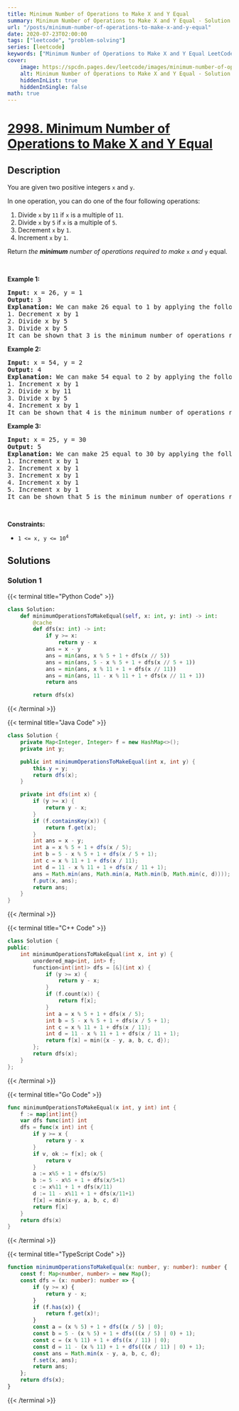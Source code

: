 ```yaml
---
title: Minimum Number of Operations to Make X and Y Equal
summary: Minimum Number of Operations to Make X and Y Equal - Solution Explained
url: "/posts/minimum-number-of-operations-to-make-x-and-y-equal"
date: 2020-07-23T02:00:00
tags: ["leetcode", "problem-solving"]
series: [leetcode]
keywords: ["Minimum Number of Operations to Make X and Y Equal LeetCode Solution Explained in all languages", "2998", "leetcode question 2998", "Minimum Number of Operations to Make X and Y Equal", "LeetCode", "leetcode solution in Python3 C++ Java Go PHP Ruby Swift TypeScript Rust C# JavaScript C", "GeeksforGeeks", "InterviewBit", "Coding Ninjas", "HackerRank", "HackerEarth", "CodeChef", "TopCoder", "AlgoExpert", "freeCodeCamp", "Codeforces", "GitHub", "AtCoder", "Samir Paul"]
cover:
    image: https://spcdn.pages.dev/leetcode/images/minimum-number-of-operations-to-make-x-and-y-equal.webp
    alt: Minimum Number of Operations to Make X and Y Equal - Solution Explained
    hiddenInList: true
    hiddenInSingle: false
math: true
---
```



# [2998. Minimum Number of Operations to Make X and Y Equal](https://leetcode.com/problems/minimum-number-of-operations-to-make-x-and-y-equal)


## Description

<p>You are given two positive integers <code>x</code> and <code>y</code>.</p>

<p>In one operation, you can do one of the four following operations:</p>

<ol>
	<li>Divide <code>x</code> by <code>11</code> if <code>x</code> is a multiple of <code>11</code>.</li>
	<li>Divide <code>x</code> by <code>5</code> if <code>x</code> is a multiple of <code>5</code>.</li>
	<li>Decrement <code>x</code> by <code>1</code>.</li>
	<li>Increment <code>x</code> by <code>1</code>.</li>
</ol>

<p>Return <em>the <strong>minimum</strong> number of operations required to make </em> <code>x</code> <i>and</i> <code>y</code> equal.</p>

<p>&nbsp;</p>
<p><strong class="example">Example 1:</strong></p>

<pre>
<strong>Input:</strong> x = 26, y = 1
<strong>Output:</strong> 3
<strong>Explanation:</strong> We can make 26 equal to 1 by applying the following operations: 
1. Decrement x by 1
2. Divide x by 5
3. Divide x by 5
It can be shown that 3 is the minimum number of operations required to make 26 equal to 1.
</pre>

<p><strong class="example">Example 2:</strong></p>

<pre>
<strong>Input:</strong> x = 54, y = 2
<strong>Output:</strong> 4
<strong>Explanation:</strong> We can make 54 equal to 2 by applying the following operations: 
1. Increment x by 1
2. Divide x by 11 
3. Divide x by 5
4. Increment x by 1
It can be shown that 4 is the minimum number of operations required to make 54 equal to 2.
</pre>

<p><strong class="example">Example 3:</strong></p>

<pre>
<strong>Input:</strong> x = 25, y = 30
<strong>Output:</strong> 5
<strong>Explanation:</strong> We can make 25 equal to 30 by applying the following operations: 
1. Increment x by 1
2. Increment x by 1
3. Increment x by 1
4. Increment x by 1
5. Increment x by 1
It can be shown that 5 is the minimum number of operations required to make 25 equal to 30.
</pre>

<p>&nbsp;</p>
<p><strong>Constraints:</strong></p>

<ul>
	<li><code>1 &lt;= x, y &lt;= 10<sup>4</sup></code></li>
</ul>

## Solutions

### Solution 1

<!-- tabs:start -->

{{< terminal title="Python Code" >}}
```python
class Solution:
    def minimumOperationsToMakeEqual(self, x: int, y: int) -> int:
        @cache
        def dfs(x: int) -> int:
            if y >= x:
                return y - x
            ans = x - y
            ans = min(ans, x % 5 + 1 + dfs(x // 5))
            ans = min(ans, 5 - x % 5 + 1 + dfs(x // 5 + 1))
            ans = min(ans, x % 11 + 1 + dfs(x // 11))
            ans = min(ans, 11 - x % 11 + 1 + dfs(x // 11 + 1))
            return ans

        return dfs(x)
```
{{< /terminal >}}

{{< terminal title="Java Code" >}}
```java
class Solution {
    private Map<Integer, Integer> f = new HashMap<>();
    private int y;

    public int minimumOperationsToMakeEqual(int x, int y) {
        this.y = y;
        return dfs(x);
    }

    private int dfs(int x) {
        if (y >= x) {
            return y - x;
        }
        if (f.containsKey(x)) {
            return f.get(x);
        }
        int ans = x - y;
        int a = x % 5 + 1 + dfs(x / 5);
        int b = 5 - x % 5 + 1 + dfs(x / 5 + 1);
        int c = x % 11 + 1 + dfs(x / 11);
        int d = 11 - x % 11 + 1 + dfs(x / 11 + 1);
        ans = Math.min(ans, Math.min(a, Math.min(b, Math.min(c, d))));
        f.put(x, ans);
        return ans;
    }
}
```
{{< /terminal >}}

{{< terminal title="C++ Code" >}}
```cpp
class Solution {
public:
    int minimumOperationsToMakeEqual(int x, int y) {
        unordered_map<int, int> f;
        function<int(int)> dfs = [&](int x) {
            if (y >= x) {
                return y - x;
            }
            if (f.count(x)) {
                return f[x];
            }
            int a = x % 5 + 1 + dfs(x / 5);
            int b = 5 - x % 5 + 1 + dfs(x / 5 + 1);
            int c = x % 11 + 1 + dfs(x / 11);
            int d = 11 - x % 11 + 1 + dfs(x / 11 + 1);
            return f[x] = min({x - y, a, b, c, d});
        };
        return dfs(x);
    }
};
```
{{< /terminal >}}

{{< terminal title="Go Code" >}}
```go
func minimumOperationsToMakeEqual(x int, y int) int {
	f := map[int]int{}
	var dfs func(int) int
	dfs = func(x int) int {
		if y >= x {
			return y - x
		}
		if v, ok := f[x]; ok {
			return v
		}
		a := x%5 + 1 + dfs(x/5)
		b := 5 - x%5 + 1 + dfs(x/5+1)
		c := x%11 + 1 + dfs(x/11)
		d := 11 - x%11 + 1 + dfs(x/11+1)
		f[x] = min(x-y, a, b, c, d)
		return f[x]
	}
	return dfs(x)
}
```
{{< /terminal >}}

{{< terminal title="TypeScript Code" >}}
```ts
function minimumOperationsToMakeEqual(x: number, y: number): number {
    const f: Map<number, number> = new Map();
    const dfs = (x: number): number => {
        if (y >= x) {
            return y - x;
        }
        if (f.has(x)) {
            return f.get(x)!;
        }
        const a = (x % 5) + 1 + dfs((x / 5) | 0);
        const b = 5 - (x % 5) + 1 + dfs(((x / 5) | 0) + 1);
        const c = (x % 11) + 1 + dfs((x / 11) | 0);
        const d = 11 - (x % 11) + 1 + dfs(((x / 11) | 0) + 1);
        const ans = Math.min(x - y, a, b, c, d);
        f.set(x, ans);
        return ans;
    };
    return dfs(x);
}
```
{{< /terminal >}}

<!-- tabs:end -->

<!-- end -->
